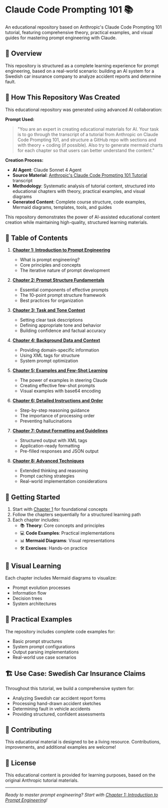 # Claude Code Prompting 101 📚

An educational repository based on Anthropic's Claude Code Prompting 101 tutorial, featuring comprehensive theory, practical examples, and visual guides for mastering prompt engineering with Claude.

## 🎯 Overview

This repository is structured as a complete learning experience for prompt engineering, based on a real-world scenario: building an AI system for a Swedish car insurance company to analyze accident reports and determine fault.

## 🤖 How This Repository Was Created

This educational repository was generated using advanced AI collaboration:

**Prompt Used:**
> "You are an expert in creating educational materials for AI. Your task is to go through the transcript of a tutorial from Anthropic on Claude Code Prompting 101, and structure a GitHub repo with sections and with theory + coding (if possible). Also try to generate mermaid charts for each chapter so that users can better understand the content."

**Creation Process:**
- **AI Agent**: Claude Sonnet 4 Agent
- **Source Material**: [Anthropic's Claude Code Prompting 101 Tutorial](https://www.youtube.com/watch?v=ysPbXH0LpIE) transcript
- **Methodology**: Systematic analysis of tutorial content, structured into educational chapters with theory, practical examples, and visual diagrams
- **Generated Content**: Complete course structure, code examples, Mermaid diagrams, templates, tools, and guides

This repository demonstrates the power of AI-assisted educational content creation while maintaining high-quality, structured learning materials.

## 📖 Table of Contents

1. [**Chapter 1: Introduction to Prompt Engineering**](./chapters/01-introduction/)
   - What is prompt engineering?
   - Core principles and concepts
   - The iterative nature of prompt development

2. [**Chapter 2: Prompt Structure Fundamentals**](./chapters/02-prompt-structure/)
   - Essential components of effective prompts
   - The 10-point prompt structure framework
   - Best practices for organization

3. [**Chapter 3: Task and Tone Context**](./chapters/03-task-and-tone/)
   - Setting clear task descriptions
   - Defining appropriate tone and behavior
   - Building confidence and factual accuracy

4. [**Chapter 4: Background Data and Context**](./chapters/04-background-context/)
   - Providing domain-specific information
   - Using XML tags for structure
   - System prompt optimization

5. [**Chapter 5: Examples and Few-Shot Learning**](./chapters/05-examples-and-few-shot/)
   - The power of examples in steering Claude
   - Creating effective few-shot prompts
   - Visual examples with base64 encoding

6. [**Chapter 6: Detailed Instructions and Order**](./chapters/06-detailed-instructions/)
   - Step-by-step reasoning guidance
   - The importance of processing order
   - Preventing hallucinations

7. [**Chapter 7: Output Formatting and Guidelines**](./chapters/07-output-formatting/)
   - Structured output with XML tags
   - Application-ready formatting
   - Pre-filled responses and JSON output

8. [**Chapter 8: Advanced Techniques**](./chapters/08-advanced-techniques/)
   - Extended thinking and reasoning
   - Prompt caching strategies
   - Real-world implementation considerations

## 🚀 Getting Started

1. Start with [Chapter 1](./chapters/01-introduction/) for foundational concepts
2. Follow the chapters sequentially for a structured learning path
3. Each chapter includes:
   - 📚 **Theory**: Core concepts and principles
   - 💻 **Code Examples**: Practical implementations
   - 📊 **Mermaid Diagrams**: Visual representations
   - 🛠️ **Exercises**: Hands-on practice

## 🎨 Visual Learning

Each chapter includes Mermaid diagrams to visualize:
- Prompt evolution processes
- Information flow
- Decision trees
- System architectures

## 🔧 Practical Examples

The repository includes complete code examples for:
- Basic prompt structures
- System prompt configurations
- Output parsing implementations
- Real-world use case scenarios

## 🏗️ Use Case: Swedish Car Insurance Claims

Throughout this tutorial, we build a comprehensive system for:
- Analyzing Swedish car accident report forms
- Processing hand-drawn accident sketches
- Determining fault in vehicle accidents
- Providing structured, confident assessments

## 🤝 Contributing

This educational material is designed to be a living resource. Contributions, improvements, and additional examples are welcome!

## 📄 License

This educational content is provided for learning purposes, based on the original Anthropic tutorial materials.

---

*Ready to master prompt engineering? Start with [Chapter 1: Introduction to Prompt Engineering](./chapters/01-introduction/)!*
